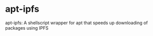 # apt-ipfs
apt-ipfs: A shellscript wrapper for apt that speeds up downloading of packages using IPFS
